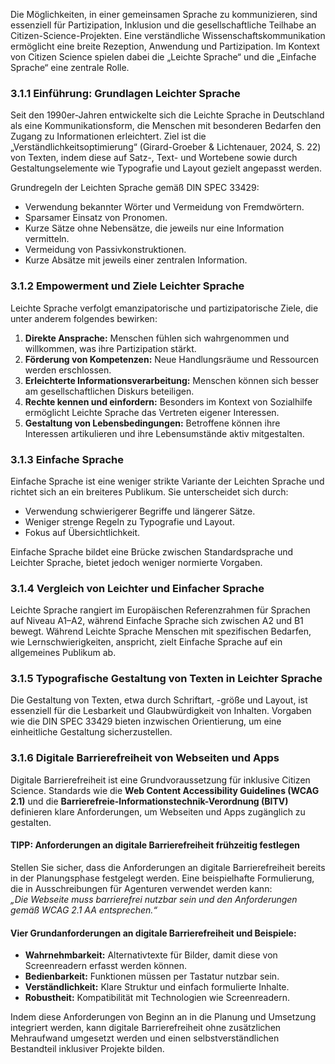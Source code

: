 Die Möglichkeiten, in einer gemeinsamen Sprache zu kommunizieren, sind essenziell für Partizipation, Inklusion und die gesellschaftliche Teilhabe an Citizen-Science-Projekten. Eine verständliche Wissenschaftskommunikation ermöglicht eine breite Rezeption, Anwendung und Partizipation. Im Kontext von Citizen Science spielen dabei die „Leichte Sprache“ und die „Einfache Sprache“ eine zentrale Rolle.

### **3.1.1 Einführung: Grundlagen Leichter Sprache**

Seit den 1990er-Jahren entwickelte sich die Leichte Sprache in Deutschland als eine Kommunikationsform, die Menschen mit besonderen Bedarfen den Zugang zu Informationen erleichtert. Ziel ist die „Verständlichkeitsoptimierung“ (Girard-Groeber & Lichtenauer, 2024, S. 22\) von Texten, indem diese auf Satz-, Text- und Wortebene sowie durch Gestaltungselemente wie Typografie und Layout gezielt angepasst werden.

Grundregeln der Leichten Sprache gemäß DIN SPEC 33429:

* Verwendung bekannter Wörter und Vermeidung von Fremdwörtern.  
* Sparsamer Einsatz von Pronomen.  
* Kurze Sätze ohne Nebensätze, die jeweils nur eine Information vermitteln.  
* Vermeidung von Passivkonstruktionen.  
* Kurze Absätze mit jeweils einer zentralen Information.

### **3.1.2 Empowerment und Ziele Leichter Sprache**

Leichte Sprache verfolgt emanzipatorische und partizipatorische Ziele, die unter anderem folgendes bewirken:

1. **Direkte Ansprache:** Menschen fühlen sich wahrgenommen und willkommen, was ihre Partizipation stärkt.  
2. **Förderung von Kompetenzen:** Neue Handlungsräume und Ressourcen werden erschlossen.  
3. **Erleichterte Informationsverarbeitung:** Menschen können sich besser am gesellschaftlichen Diskurs beteiligen.  
4. **Rechte kennen und einfordern:** Besonders im Kontext von Sozialhilfe ermöglicht Leichte Sprache das Vertreten eigener Interessen.  
5. **Gestaltung von Lebensbedingungen:** Betroffene können ihre Interessen artikulieren und ihre Lebensumstände aktiv mitgestalten.

### **3.1.3 Einfache Sprache**

Einfache Sprache ist eine weniger strikte Variante der Leichten Sprache und richtet sich an ein breiteres Publikum. Sie unterscheidet sich durch:

* Verwendung schwierigerer Begriffe und längerer Sätze.  
* Weniger strenge Regeln zu Typografie und Layout.  
* Fokus auf Übersichtlichkeit.

Einfache Sprache bildet eine Brücke zwischen Standardsprache und Leichter Sprache, bietet jedoch weniger normierte Vorgaben.

### **3.1.4 Vergleich von Leichter und Einfacher Sprache**

Leichte Sprache rangiert im Europäischen Referenzrahmen für Sprachen auf Niveau A1–A2, während Einfache Sprache sich zwischen A2 und B1 bewegt. Während Leichte Sprache Menschen mit spezifischen Bedarfen, wie Lernschwierigkeiten, anspricht, zielt Einfache Sprache auf ein allgemeines Publikum ab.

### **3.1.5 Typografische Gestaltung von Texten in Leichter Sprache**

Die Gestaltung von Texten, etwa durch Schriftart, \-größe und Layout, ist essenziell für die Lesbarkeit und Glaubwürdigkeit von Inhalten. Vorgaben wie die DIN SPEC 33429 bieten inzwischen Orientierung, um eine einheitliche Gestaltung sicherzustellen.

### **3.1.6 Digitale Barrierefreiheit von Webseiten und Apps**

Digitale Barrierefreiheit ist eine Grundvoraussetzung für inklusive Citizen Science. Standards wie die **Web Content Accessibility Guidelines (WCAG 2.1)** und die **Barrierefreie-Informationstechnik-Verordnung (BITV)** definieren klare Anforderungen, um Webseiten und Apps zugänglich zu gestalten.

#### **TIPP: Anforderungen an digitale Barrierefreiheit frühzeitig festlegen**

Stellen Sie sicher, dass die Anforderungen an digitale Barrierefreiheit bereits in der Planungsphase festgelegt werden. Eine beispielhafte Formulierung, die in Ausschreibungen für Agenturen verwendet werden kann:  
*„Die Webseite muss barrierefrei nutzbar sein und den Anforderungen gemäß WCAG 2.1 AA entsprechen.“*

#### **Vier Grundanforderungen an digitale Barrierefreiheit und Beispiele:**

* **Wahrnehmbarkeit:** Alternativtexte für Bilder, damit diese von Screenreadern erfasst werden können.  
* **Bedienbarkeit:** Funktionen müssen per Tastatur nutzbar sein.  
* **Verständlichkeit:** Klare Struktur und einfach formulierte Inhalte.  
* **Robustheit:** Kompatibilität mit Technologien wie Screenreadern.

Indem diese Anforderungen von Beginn an in die Planung und Umsetzung integriert werden, kann digitale Barrierefreiheit ohne zusätzlichen Mehraufwand umgesetzt werden und einen selbstverständlichen Bestandteil inklusiver Projekte bilden.